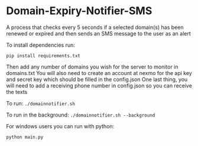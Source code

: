 # Domain-Expiry-Notifier-SMS
A process that checks every 5 seconds if a selected domain(s) has been renewed or expired and then sends an SMS message to the user as an alert

To install dependencies run:

```pip install requirements.txt```

Then add any number of domains you wish for the server to monitor in domains.txt
You will also need to create an account at nexmo for the api key and secret key which should be filled in the config.json
One last thing, you will need to add a receiving phone number in config.json so you can receive the texts

To run:
```./domainnotifier.sh```

To run in the background:
```./domainnotifier.sh --background```

For windows users you can run with python:

```python main.py```

